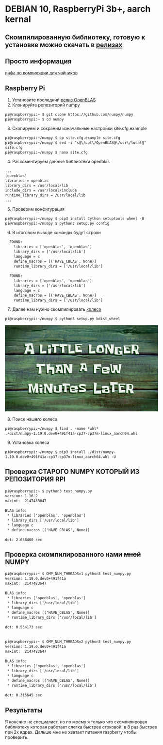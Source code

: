 # DEBIAN 10, RaspberryPi 3b+, aarch kernal

## Скомпилированную библиотеку, готовую к установке можно скачать в **[релизах](https://github.com/MiXaiLL76/numpy_openblas/releases)**

## Просто информация

[инфа по компиляции для чайников](https://stackoverflow.com/questions/11443302/compiling-numpy-with-openblas-integration)


## Raspberry Pi

1. Установите последний [релиз OpenBLAS](https://github.com/MiXaiLL76/OpenBLAS_RaspberryPi/releases)
2. Клонируйте репозиторий numpy

```
pi@raspberrypi:~ $ git clone https://github.com/numpy/numpy
pi@raspberrypi:~ $ cd numpy
```

3. Скопируем и сохраним изначальные настройки site.cfg.example

```
pi@raspberrypi:~/numpy $ cp site.cfg.example site.cfg
pi@raspberrypi:~/numpy $ sed -i "s@\/opt\/OpenBLAS@\/usr\/local@" site.cfg
pi@raspberrypi:~/numpy $ nano site.cfg

```

4. Раскоментируем данные библиотеки openblas

```
...
[openblas]
libraries = openblas
library_dirs = /usr/local/lib
include_dirs = /usr/local/include
runtime_library_dirs = /usr/local/lib
...
```

5. Проверим конфигурация 

```
pi@raspberrypi:~/numpy $ pip3 install Cython setuptools wheel -U
pi@raspberrypi:~/numpy $ python3 setup.py config
```

6. В итоговом выводе команды будут строки 

```
  FOUND:
    libraries = ['openblas', 'openblas']
    library_dirs = ['/usr/local/lib']
    language = c
    define_macros = [('HAVE_CBLAS', None)]
    runtime_library_dirs = ['/usr/local/lib']

  FOUND:
    libraries = ['openblas', 'openblas']
    library_dirs = ['/usr/local/lib']
    language = c
    define_macros = [('HAVE_CBLAS', None)]
    runtime_library_dirs = ['/usr/local/lib']
```

7. Далее нам нужно скомпилировать [колесо](https://habr.com/ru/post/210450/)

```
pi@raspberrypi:~/numpy $ python3 setup.py bdist_wheel
```
![Несколько минут спустя](fml.jpg "я ждаль")

8. Поиск нашего колеса

```
pi@raspberrypi:~/numpy $ find . -name *whl*
./dist/numpy-1.19.0.dev0+491f41a-cp37-cp37m-linux_aarch64.whl
```

9. Установка колеса

```
pi@raspberrypi:~/numpy $ pip3 install ./dist/numpy-1.19.0.dev0+491f41a-cp37-cp37m-linux_aarch64.whl -U
```



## Проверка СТАРОГО NUMPY КОТОРЫЙ ИЗ РЕПОЗИТОРИЯ RPI

```
pi@raspberrypi:~ $ python3 test_numpy.py
version: 1.16.2
maxint:  2147483647

BLAS info:
 * libraries ['openblas', 'openblas']
 * library_dirs ['/usr/local/lib']
 * language c
 * define_macros [('HAVE_CBLAS', None)]

dot: 2.638400 sec
```

## Проверка скомпилированного нами ~~мной~~ NUMPY

```
pi@raspberrypi:~ $ OMP_NUM_THREADS=1 python3 test_numpy.py
version: 1.19.0.dev0+491f41a
maxint:  2147483647

BLAS info:
 * libraries ['openblas', 'openblas']
 * library_dirs ['/usr/local/lib']
 * language c
 * define_macros [('HAVE_CBLAS', None)]
 * runtime_library_dirs ['/usr/local/lib']

dot: 0.554173 sec


pi@raspberrypi:~ $ OMP_NUM_THREADS=2 python3 test_numpy.py
version: 1.19.0.dev0+491f41a
maxint:  2147483647

BLAS info:
 * libraries ['openblas', 'openblas']
 * library_dirs ['/usr/local/lib']
 * language c
 * define_macros [('HAVE_CBLAS', None)]
 * runtime_library_dirs ['/usr/local/lib']

dot: 0.315645 sec
```

## Результаты

Я конечно не специалист, но по моему я только что скомпилировал библиотеку которая работает слегка быстрее стоковой. в 8 раз быстрее при 2х ядрах. Дальше мне не хватает питания raspberry чтобы проверить.